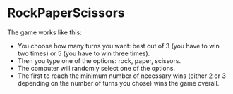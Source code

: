 # RockPaperScissors
The game works like this:

* You choose how many turns you want: best out of 3 (you have to win two times) or 5 (you have to win three times).
* Then you type one of the options: rock, paper, scissors.
* The computer will randomly select one of the options.
* The first to reach the minimum number of necessary wins (either 2 or 3 depending on the number of turns you chose) wins the game overall.




